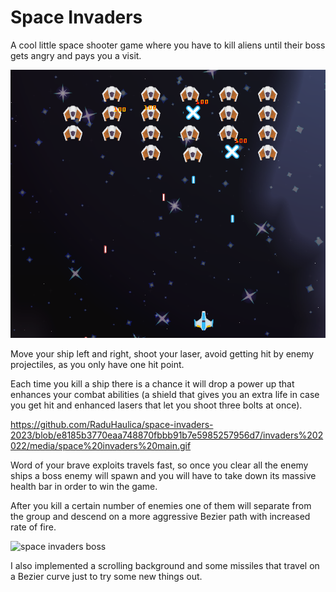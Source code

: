 # Space Invaders

A cool little space shooter game where you have to kill aliens until their boss gets angry and pays you a visit.

![space invaders cover image](https://github.com/RaduHaulica/space-invaders-2023/blob/e8185b3770eaa748870fbbb91b7e5985257956d7/invaders%202022/media/space%20invaders%20cover.png)

Move your ship left and right, shoot your laser, avoid getting hit by enemy projectiles, as you only have one hit point.

Each time you kill a ship there is a chance it will drop a power up that enhances your combat abilities (a shield that gives you an extra life in case you get hit and enhanced lasers that let you shoot three bolts at once).

https://github.com/RaduHaulica/space-invaders-2023/blob/e8185b3770eaa748870fbbb91b7e5985257956d7/invaders%202022/media/space%20invaders%20main.gif

Word of your brave exploits travels fast, so once you clear all the enemy ships a boss enemy will spawn and you will have to take down its massive health bar in order to win the game.

After you kill a certain number of enemies one of them will separate from the group and descend on a more aggressive Bezier path with increased rate of fire.

![space invaders boss](https://github.com/RaduHaulica/space-invaders-2023/blob/e8185b3770eaa748870fbbb91b7e5985257956d7/invaders%202022/media/space%20invaders%20boss.gif)

I also implemented a scrolling background and some missiles that travel on a Bezier curve just to try some new things out.


